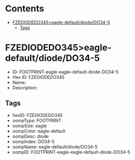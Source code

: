 



Contents
========

* [FZEDIODEDO345>eagle-default/diode/DO34-5](#fzediodedo345eagle-defaultdiodedo34-5)
	* [Tags](#tags)

# FZEDIODEDO345>eagle-default/diode/DO34-5

- ID: FOOTPRINT-eagle-eagle-default-diode-DO34-5
- Hex ID: FZEDIODEDO345
- Name: 
- Description: 

## Tags

- hexID: FZEDIODEDO345
- oompType: FOOTPRINT
- oompSize: eagle
- oompColor: eagle-default
- oompDesc: diode
- oompIndex: DO34-5
- oompName: eagle-default/diode/DO34-5
- oompID: FOOTPRINT-eagle-eagle-default-diode-DO34-5
